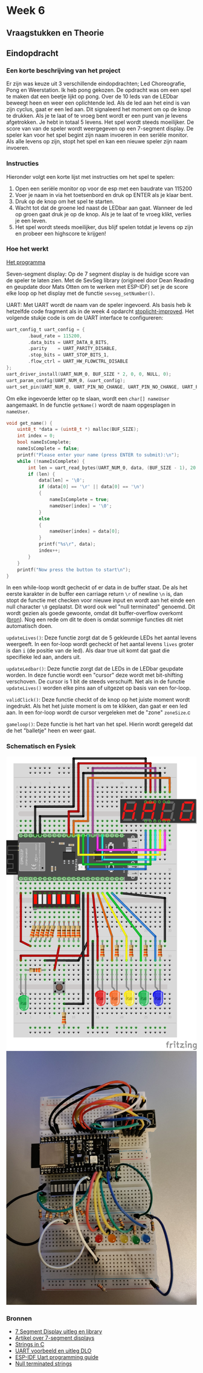 # Week 6

## Vraagstukken en Theorie

## Eindopdracht

### Een korte beschrijving van het project

Er zijn was keuze uit 3 verschillende eindopdrachten; Led Choreografie, Pong en Weerstation.
Ik heb pong gekozen.
De opdracht was om een spel te maken dat een beetje lijkt op pong.
Over de 10 leds van de LEDbar beweegt heen en weer een oplichtende led.
Als de led aan het eind is van zijn cyclus, gaat er een led aan.
Dit signaleerd het moment om op de knop te drukken.
Als je te laat of te vroeg bent wordt er een punt van je levens afgetrokken.
Je hebt in totaal 5 levens.
Het spel wordt steeds moeilijker.
De score van van de speler wordt weergegeven op een 7-segment display.
De speler kan voor het spel begint zijn naam invoeren in een seriële monitor.
Als alle levens op zijn, stopt het spel en kan een nieuwe speler zijn naam invoeren.

### Instructies

Hieronder volgt een korte lijst met instructies om het spel te spelen:

1. Open een seriële monitor op voor de esp met een baudrate van 115200
2. Voer je naam in via het toetsenbord en druk op ENTER als je klaar bent.
3. Druk op de knop om het spel te starten.
4. Wacht tot dat de groene led naast de LEDbar aan gaat. Wanneer de led op groen gaat druk je op de knop. Als je te laat of te vroeg klikt, verlies je een leven.
5. Het spel wordt steeds moeilijker, dus blijf spelen totdat je levens op zijn en probeer een highscore te krijgen!

### Hoe het werkt

[Het programma](./pong/src/main.c)

Seven-segment display:
Op de 7 segment display is de huidige score van de speler te laten zien.
Met de SevSeg library (origineel door Dean Reading en geupdate door Mats Otten om te werken met ESP-IDF) set je de score elke loop op het display met de functie `sevseg_setNumber()`.

UART:
Met UART wordt de naam van de speler ingevoerd.
Als basis heb ik hetzelfde code fragment als in de week 4 opdarcht [stoplicht-improved](../week4/README.md#hoe-werkt-het).
Het volgende stukje code is om de UART interface te configureren:

```c
uart_config_t uart_config = {
        .baud_rate = 115200,
        .data_bits = UART_DATA_8_BITS,
        .parity    = UART_PARITY_DISABLE,
        .stop_bits = UART_STOP_BITS_1,
        .flow_ctrl = UART_HW_FLOWCTRL_DISABLE
};
uart_driver_install(UART_NUM_0, BUF_SIZE * 2, 0, 0, NULL, 0);
uart_param_config(UART_NUM_0, &uart_config);
uart_set_pin(UART_NUM_0, UART_PIN_NO_CHANGE, UART_PIN_NO_CHANGE, UART_PIN_NO_CHANGE, UART_PIN_NO_CHANGE);
```

Om elke ingevoerde letter op te slaan, wordt een `char[] nameUser` aangemaakt.
In de functie `getName()` wordt de naam opgesplagen in `nameUser`.

```c
void get_name() {
    uint8_t *data = (uint8_t *) malloc(BUF_SIZE);
    int index = 0;
    bool nameIsComplete;
    nameIsComplete = false;
    printf("Please enter your name (press ENTER to submit):\n");
    while (!nameIsComplete) {
        int len = uart_read_bytes(UART_NUM_0, data, (BUF_SIZE - 1), 20 / portTICK_PERIOD_MS);
        if (len) {
            data[len] = '\0';
            if (data[0] == '\r' || data[0] == '\n')
            {
                nameIsComplete = true;
                nameUser[index] = '\0';
            }
            else
            {
                nameUser[index] = data[0];
            }
            printf("%s\r", data);
            index++;
        }
    }
    printf("Now press the button to start\n");
}
```

In een while-loop wordt gecheckt of er data in de buffer staat.
De als het eerste karakter in de buffer een carriage return `\r` of newline `\n` is, dan stopt de functie met checken voor nieuwe input en wordt aan het einde een null character `\0` geplaatst.
Dit word ook wel "null terminated" genoemd.
Dit wordt gezien als goede gewoonte, omdat dit buffer-overflow overkomt ([bron](https://wiki.sei.cmu.edu/confluence/display/c/STR32-C.+Do+not+pass+a+non-null-terminated+character+sequence+to+a+library+function+that+expects+a+string)).
Nog een rede om dit te doen is omdat sommige functies dit niet automatisch doen.

`updateLives()`:
Deze functie zorgt dat de 5 gekleurde LEDs het aantal levens weergeeft.
In een for-loop wordt gecheckt of het aantal levens `lives` groter is dan `i` (de positie van de led).
Als daar true uit komt dat gaat die specifieke led aan, anders uit.

`updateLedbar()`:
Deze functie zorgt dat de LEDs in de LEDbar geupdate worden.
In deze functie wordt een "cursor" deze wordt met bit-shifting verschoven.
De cursor is 1 bit de steeds verschuift.
Net als in de functie `updateLives()` worden elke pins aan of uitgezet op basis van een for-loop.

`validClick()`:
Deze functie checkt of de knop op het juiste moment wordt ingedrukt. Als het het juiste moment is om te klikken, dan gaat er een led aan.
In een for-loop wordt de cursor vergeleken met de "zone" `zoneSize`.c

`gameloop()`:
Deze functie is het hart van het spel.
Hierin wordt geregeld dat de het "balletje" heen en weer gaat.

### Schematisch en Fysiek

![schematisch](../assets/pong/pong_bbv2.png)
![fysiek](../assets/pong/pong_fysiekv2.jpg)

### Bronnen

- [7 Segment Display uitleg en library](https://dlo.mijnhva.nl/d2l/le/content/467515/Home?itemIdentifier=D2L.LE.Content.ContentObject.ModuleCO-1453353)
- [Artikel over 7-segment displays](https://www.electronics-tutorials.ws/blog/7-segment-display-tutorial.html)
- [Strings in C](https://www.w3schools.com/c/c_strings.php)
- [UART voorbeeld en uitleg DLO](https://dlo.mijnhva.nl/d2l/le/content/467515/Home?itemIdentifier=TOC)
- [ESP-IDF Uart programming guide](https://docs.espressif.com/projects/esp-idf/en/latest/esp32s3/api-reference/peripherals/uart.html)
- [Null terminated strings](https://wiki.sei.cmu.edu/confluence/display/c/STR32-C.+Do+not+pass+a+non-null-terminated+character+sequence+to+a+library+function+that+expects+a+string)
